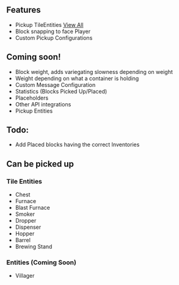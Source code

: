 ## Features

* Pickup TileEntities [View All](#can-be-picked-up)
* Block snapping to face Player
* Custom Pickup Configurations

## Coming soon!

* Block weight, adds variegating slowness depending on weight
* Weight depending on what a container is holding
* Custom Message Configuration
* Statistics (Blocks Picked Up/Placed)
* Placeholders
* Other API integrations
* Pickup Entities

## Todo:
* Add Placed blocks having the correct Inventories

## Can be picked up
### Tile Entities
* Chest
* Furnace
* Blast Furnace
* Smoker
* Dropper
* Dispenser
* Hopper
* Barrel
* Brewing Stand
### Entities (Coming Soon)
* Villager
